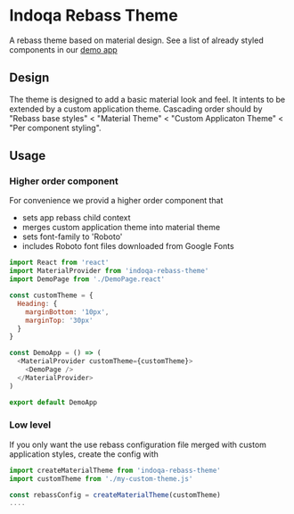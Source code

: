# Indoqa Rebass Theme

A rebass theme based on material design. See a list of already styled components in our [demo app](https://indoqa.github.io/indoqa-rebass-theme/)

## Design

The theme is designed to add a basic material look and feel. It intents to be extended by a custom application theme. Cascading order should by "Rebass base styles" < "Material Theme" < "Custom Applicaton Theme" < "Per component styling".

## Usage

### Higher order component

For convenience we provid  a higher order component that
  * sets app rebass child context
  * merges custom application theme into material theme
  * sets font-family to 'Roboto'
  * includes Roboto font files downloaded from Google Fonts

```javascript
import React from 'react'
import MaterialProvider from 'indoqa-rebass-theme'
import DemoPage from './DemoPage.react'

const customTheme = {
  Heading: {
    marginBottom: '10px',
    marginTop: '30px'
  }
}

const DemoApp = () => (
  <MaterialProvider customTheme={customTheme}>
    <DemoPage />
  </MaterialProvider>
)

export default DemoApp

```  

### Low level 

If you only want the use rebass configuration file merged with custom application styles, create the config with 
```javascript
import createMaterialTheme from 'indoqa-rebass-theme'
import customTheme from './my-custom-theme.js'

const rebassConfig = createMaterialTheme(customTheme)
....
```

